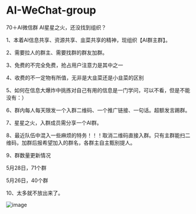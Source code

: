 # AI-WeChat-group
70＋AI微信群
AI星星之火，还没找到组织？

1、本着AI信息共享、资源共享、韭菜共享的精神，现组织【AI群主群】。

2、需要拉人的群主、需要找群的群友加群。

3、免费的不完全免费，抢占用户注意力是其中之一

4、收费的不一定物有所值，无非是大韭菜还是小韭菜的区别

5、如何在信息大爆炸中挑拣对自己有用的信息是一门学问，可以不看，但是不能没有：）

6、群内每人每天限发一个入群二维码、一个推广链接、一句话。超额发言踢群。

7、星星之火，入群成员需分享一个AI群。

8、最近队伍中混入一些麻烦的特务！！！取消二维码直接入群。只有主群能扫二维码，加群后报希望加入的群名，各群主自主甄别提人。

9、群数量更新情况

5月28日，71个群

5月26日，40个群

10、太多就不放出来了。


![image](https://github.com/kuaitoukuai/AI-WeChat-group/assets/73692477/eb88036b-a89e-4ec7-be0f-3f0f50632986)













